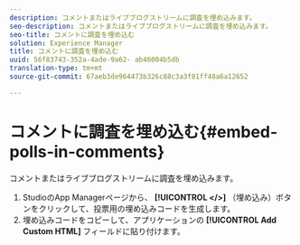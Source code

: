 ```yaml
---
description: コメントまたはライブブログストリームに調査を埋め込みます。
seo-description: コメントまたはライブブログストリームに調査を埋め込みます。
seo-title: コメントに調査を埋め込む
solution: Experience Manager
title: コメントに調査を埋め込む
uuid: 56f83743-352a-4ade-9a62- ab46004b5db
translation-type: tm+mt
source-git-commit: 67aeb3de964473b326c88c3a3f81ff48a6a12652

---
```



# コメントに調査を埋め込む{#embed-polls-in-comments}

コメントまたはライブブログストリームに調査を埋め込みます。

1. StudioのApp Managerページから、 **[!UICONTROL </>]** （埋め込み）ボタンをクリックして、投票用の埋め込みコードを生成します。
1. 埋め込みコードをコピーして、アプリケーションの **[!UICONTROL Add Custom HTML]** フィールドに貼り付けます。

